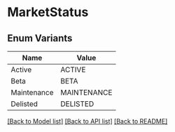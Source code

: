 # MarketStatus

## Enum Variants

| Name | Value |
|---- | -----|
| Active | ACTIVE |
| Beta | BETA |
| Maintenance | MAINTENANCE |
| Delisted | DELISTED |


[[Back to Model list]](../README.md#documentation-for-models) [[Back to API list]](../README.md#documentation-for-api-endpoints) [[Back to README]](../README.md)


